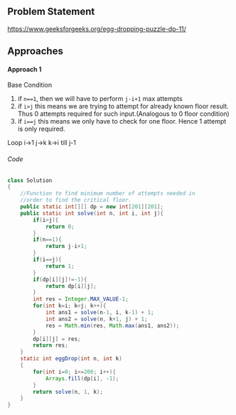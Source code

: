 ## Problem Statement
https://www.geeksforgeeks.org/egg-dropping-puzzle-dp-11/

## Approaches
#### Approach 1
Base Condition
1) if `n==1`, then we will have to perform `j-i+1` max attempts
2) if `i>j` this means we are trying to attempt for already known floor result. Thus 0 attempts required for such input.(Analogous to 0 floor condition)
3) if `i==j` this means we only have to check for one floor. Hence 1 attempt is only required.

Loop
i->1
j->k
k->i till j-1

###### Code
```java
class Solution 
{
    //Function to find minimum number of attempts needed in 
    //order to find the critical floor.
    public static int[][] dp = new int[201][201];
    public static int solve(int n, int i, int j){
        if(i>j){
            return 0;
        }
        if(n==1){
            return j-i+1;
        }
        if(i==j){
            return 1;
        }
        if(dp[i][j]!=-1){
            return dp[i][j];
        }
        int res = Integer.MAX_VALUE-1;
        for(int k=i; k<j; k++){
            int ans1 = solve(n-1, i, k-1) + 1;
            int ans2 = solve(n, k+1, j) + 1;
            res = Math.min(res, Math.max(ans1, ans2));
        }
        dp[i][j] = res;
        return res;
    }
    static int eggDrop(int n, int k) 
	{
	    for(int i=0; i<=200; i++){
	        Arrays.fill(dp[i], -1);
	    }
	    return solve(n, 1, k);
	}
}
```